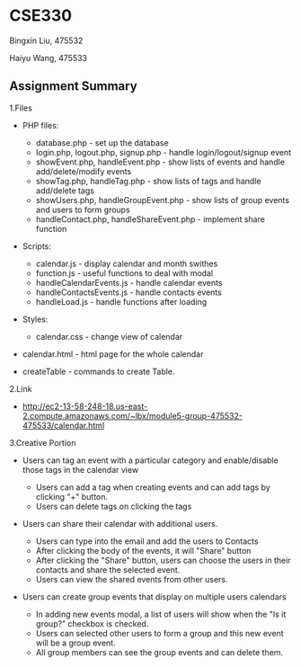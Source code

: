 # CSE330
Bingxin Liu, 475532

Haiyu Wang, 475533

## Assignment Summary
1.Files
 * PHP files:
    * database.php - set up the database
    * login.php, logout.php, signup.php - handle login/logout/signup event
    * showEvent.php, handleEvent.php - show lists of events and handle add/delete/modify events
    * showTag.php, handleTag.php - show lists of tags and handle add/delete tags
    * showUsers.php, handleGroupEvent.php - show lists of group events and users to form groups
    * handleContact.php, handleShareEvent.php - implement share function
    
 * Scripts:
    * calendar.js - display calendar and month swithes
    * function.js - useful functions to deal with modal
    * handleCalendarEvents.js - handle calendar events
    * handleContactsEvents.js - handle contacts events
    * handleLoad.js - handle functions after loading

 * Styles:
    * calendar.css - change view of calendar

 * calendar.html - html page for the whole calendar
 * createTable - commands to create Table.

2.Link
* http://ec2-13-58-248-18.us-east-2.compute.amazonaws.com/~lbx/module5-group-475532-475533/calendar.html
 
3.Creative Portion
 * Users can tag an event with a particular category and enable/disable those tags in the calendar view
    * Users can add a tag when creating events and can add tags by clicking "+" button.
    * Users can delete tags on clicking the tags
    
 * Users can share their calendar with additional users.
    * Users can type into the email and add the users to Contacts
    * After clicking the body of the events, it will "Share" button
    * After clicking the "Share" button, users can choose the users in their contacts and share the selected event.
    * Users can view the shared events from other users.
 
 * Users can create group events that display on multiple users calendars
    * In adding new events modal, a list of users will show when the "Is it group?" checkbox is checked.
    * Users can selected other users to form a group and this new event will be a group event.
    * All group members can see the group events and can delete them.
 
 
    

